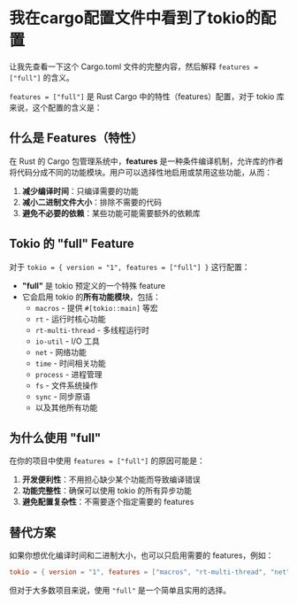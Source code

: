 # 我在cargo配置文件中看到了tokio的配置

让我先查看一下这个 Cargo.toml 文件的完整内容，然后解释 `features = ["full"]` 的含义。

`features = ["full"]` 是 Rust Cargo 中的特性（features）配置，对于 tokio 库来说，这个配置的含义是：

## 什么是 Features（特性）

在 Rust 的 Cargo 包管理系统中，**features** 是一种条件编译机制，允许库的作者将代码分成不同的功能模块。用户可以选择性地启用或禁用这些功能，从而：

1. **减少编译时间**：只编译需要的功能
2. **减小二进制文件大小**：排除不需要的代码
3. **避免不必要的依赖**：某些功能可能需要额外的依赖库

## Tokio 的 "full" Feature

对于 `tokio = { version = "1", features = ["full"] }` 这行配置：

- **"full"** 是 tokio 预定义的一个特殊 feature
- 它会启用 tokio 的**所有功能模块**，包括：
  - `macros` - 提供 `#[tokio::main]` 等宏
  - `rt` - 运行时核心功能
  - `rt-multi-thread` - 多线程运行时
  - `io-util` - I/O 工具
  - `net` - 网络功能
  - `time` - 时间相关功能
  - `process` - 进程管理
  - `fs` - 文件系统操作
  - `sync` - 同步原语
  - 以及其他所有功能

## 为什么使用 "full"

在你的项目中使用 `features = ["full"]` 的原因可能是：

1. **开发便利性**：不用担心缺少某个功能而导致编译错误
2. **功能完整性**：确保可以使用 tokio 的所有异步功能
3. **避免配置复杂性**：不需要逐个指定需要的 features

## 替代方案

如果你想优化编译时间和二进制大小，也可以只启用需要的 features，例如：

```toml
tokio = { version = "1", features = ["macros", "rt-multi-thread", "net", "time"] }
```

但对于大多数项目来说，使用 `"full"` 是一个简单且实用的选择。